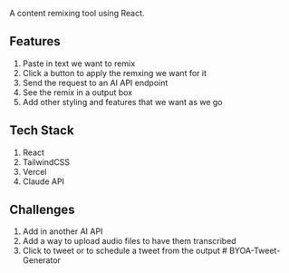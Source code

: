 A content remixing tool using React.

## Features 

1. Paste in text we want to remix
2. Click a button to apply the remxing we want for it 
3. Send the request to an AI API endpoint
4. See the remix in a output box
5. Add other styling and features that we want as we go

## Tech Stack

1. React
2. TailwindCSS
3. Vercel
4. Claude API

## Challenges 

1. Add in another AI API
2. Add a way to upload audio files to have them transcribed 
3. Click to tweet or to schedule a tweet from the output # BYOA-Tweet-Generator
